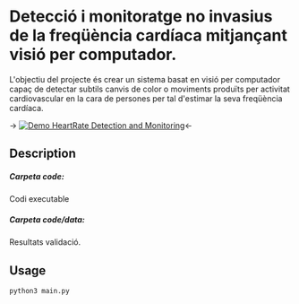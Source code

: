 # Detecció i monitoratge no invasius de la freqüència cardíaca mitjançant visió per computador.

L'objectiu del projecte és crear un sistema basat en visió per computador capaç de detectar subtils canvis de color o moviments produïts per activitat cardiovascular en la cara de persones per tal d'estimar la seva freqüència cardíaca.


 -> [![Demo HeartRate Detection and Monitoring](https://j.gifs.com/vl0gBg.gif)](https://youtu.be/AjGzBJlUJyM)<-

## Description

##### Carpeta code: 
Codi executable
##### Carpeta code/data: 
Resultats validació.


## Usage

```python
python3 main.py
```

